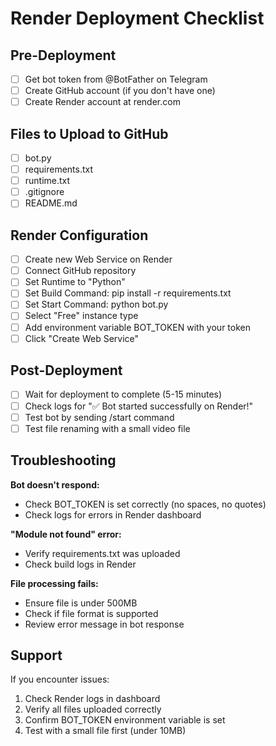 # Render Deployment Checklist

## Pre-Deployment

- [ ] Get bot token from @BotFather on Telegram
- [ ] Create GitHub account (if you don't have one)
- [ ] Create Render account at render.com

## Files to Upload to GitHub

- [ ] bot.py
- [ ] requirements.txt
- [ ] runtime.txt
- [ ] .gitignore
- [ ] README.md

## Render Configuration

- [ ] Create new Web Service on Render
- [ ] Connect GitHub repository
- [ ] Set Runtime to "Python"
- [ ] Set Build Command: pip install -r requirements.txt
- [ ] Set Start Command: python bot.py
- [ ] Select "Free" instance type
- [ ] Add environment variable BOT_TOKEN with your token
- [ ] Click "Create Web Service"

## Post-Deployment

- [ ] Wait for deployment to complete (5-15 minutes)
- [ ] Check logs for "✅ Bot started successfully on Render!"
- [ ] Test bot by sending /start command
- [ ] Test file renaming with a small video file

## Troubleshooting

**Bot doesn't respond:**
- Check BOT_TOKEN is set correctly (no spaces, no quotes)
- Check logs for errors in Render dashboard

**"Module not found" error:**
- Verify requirements.txt was uploaded
- Check build logs in Render

**File processing fails:**
- Ensure file is under 500MB
- Check if file format is supported
- Review error message in bot response

## Support

If you encounter issues:
1. Check Render logs in dashboard
2. Verify all files uploaded correctly
3. Confirm BOT_TOKEN environment variable is set
4. Test with a small file first (under 10MB)
